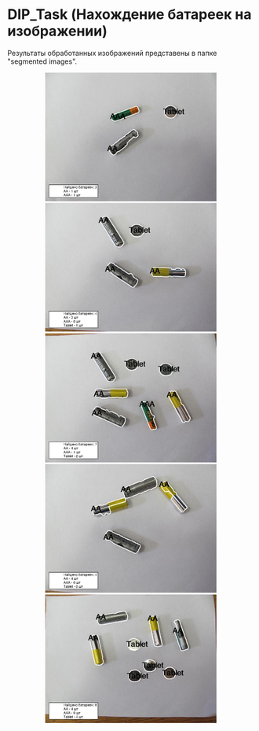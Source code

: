 # DIP_Task (Нахождение батареек на изображении)

Результаты обработанных изображений представены в папке "segmented images".

<p align="center">
  <img src="segmented images/segmented_battery.jpg" width="350" title="hover text">
  <img src="segmented images/segmented_battery1.jpg" width="350" title="hover text">
  <img src="segmented images/segmented_battery2.jpg" width="350" title="hover text">
  <img src="segmented images/segmented_battery3.jpg" width="350" title="hover text">
  <img src="segmented images/segmented_battery4.jpg" width="350" title="hover text">
</p>
